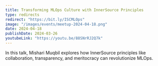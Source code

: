 ```yaml
---
title: Transforming MLOps Culture with InnerSource Principles
type: redirects
redirect: "https://bit.ly/ISCMLOps"
image: "/images/events/meetup-2024-04-18.png"
date: 2024-04-18
publishDate: 2024-03-26
youtubeLink: "https://youtu.be/88SNrRJ2Q7k"
---
```


In this talk, Mishari Muqbil explores how InnerSource principles like collaboration, transparency, and meritocracy can revolutionize MLOps.


